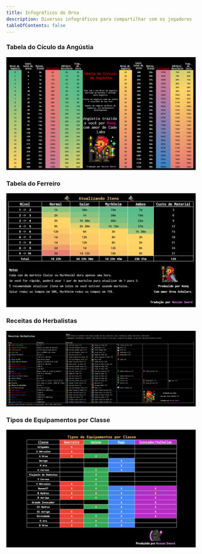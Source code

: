 ```yaml
---
title: Infográficos do Orna
description: Diversos infográficos para compartilhar com os jogadores
tableOfContents: false
---
```


### Tabela do Cículo da Angústia

![Tabela de bônus](https://raw.githubusercontent.com/Orna-Brasil/Assets/main/infograficos/anguish.png)

### Tabela do Ferreiro

![Tabela do Ferreiro](https://raw.githubusercontent.com/Orna-Brasil/Assets/main/infograficos/hammers.png)

### Receitas do Herbalistas

![Receitas Herbalistas](https://raw.githubusercontent.com/Orna-Brasil/Assets/main/infograficos/Herbalist.png)

### Tipos de Equipamentos por Classe

![Equipamentos](https://raw.githubusercontent.com/Orna-Brasil/Assets/main/infograficos/classequip.png)